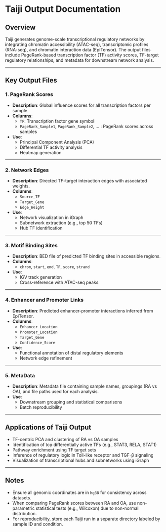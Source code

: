 # Taiji Output Documentation

## Overview
Taiji generates genome-scale transcriptional regulatory networks by integrating chromatin accessibility (ATAC-seq), transcriptomic profiles (RNA-seq), and chromatin interaction data (EpiTensor). The output files include PageRank-based transcription factor (TF) activity scores, TF-target regulatory relationships, and metadata for downstream network analysis.

---

## Key Output Files

### 1. PageRank Scores
- **Description**: Global influence scores for all transcription factors per sample.
- **Columns**:
  - `TF`: Transcription factor gene symbol
  - `PageRank_Sample1`, `PageRank_Sample2`, ... : PageRank scores across samples
- **Use**:
  - Principal Component Analysis (PCA)
  - Differential TF activity analysis
  - Heatmap generation

---

### 2. Network Edges
- **Description**: Directed TF-target interaction edges with associated weights.
- **Columns**:
  - `Source_TF`
  - `Target_Gene`
  - `Edge_Weight`
- **Use**:
  - Network visualization in iGraph
  - Subnetwork extraction (e.g., top 50 TFs)
  - Hub TF identification

---

### 3. Motif Binding Sites
- **Description**: BED file of predicted TF binding sites in accessible regions.
- **Columns**:
  - `chrom`, `start`, `end`, `TF`, `score`, `strand`
- **Use**:
  - IGV track generation
  - Cross-reference with ATAC-seq peaks

---

### 4. Enhancer and Promoter Links
- **Description**: Predicted enhancer-promoter interactions inferred from EpiTensor.
- **Columns**:
  - `Enhancer_Location`
  - `Promoter_Location`
  - `Target_Gene`
  - `Confidence_Score`
- **Use**:
  - Functional annotation of distal regulatory elements
  - Network edge refinement

---

### 5. MetaData
- **Description**: Metadata file containing sample names, groupings (RA vs OA), and file paths used for each analysis.
- **Use**:
  - Downstream grouping and statistical comparisons
  - Batch reproducibility

---

## Applications of Taiji Output
- TF-centric PCA and clustering of RA vs OA samples
- Identification of top differentially active TFs (e.g., STAT3, RELA, STAT1)
- Pathway enrichment using TF target sets
- Inference of regulatory logic in Toll-like receptor and TGF-β signaling
- Visualization of transcriptional hubs and subnetworks using iGraph

---

## Notes
- Ensure all genomic coordinates are in `hg38` for consistency across datasets.
- When comparing PageRank scores between RA and OA, use non-parametric statistical tests (e.g., Wilcoxon) due to non-normal distribution.
- For reproducibility, store each Taiji run in a separate directory labeled by sample ID and condition.

